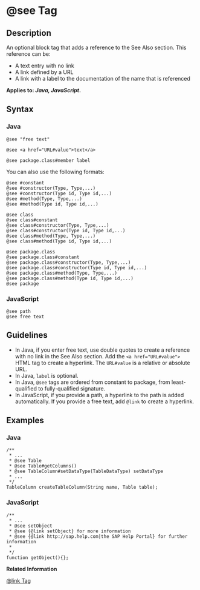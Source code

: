 <!-- loio844e853c34044d16bf264603e7fe0873 -->

# @see Tag



## Description

An optional block tag that adds a reference to the See Also section. This reference can be:

-   A text entry with no link
-   A link defined by a URL
-   A link with a label to the documentation of the name that is referenced

**Applies to: *Java, JavaScript*.**



## Syntax



### Java

```
@see "free text"

@see <a href="URL#value">text</a>

@see package.class#member label
```

You can also use the following formats:

```
@see #constant
@see #constructor(Type, Type,...)
@see #constructor(Type id, Type id,...)
@see #method(Type, Type,...)
@see #method(Type id, Type id,...)

@see class
@see class#constant
@see class#constructor(Type, Type,...)
@see class#constructor(Type id, Type id,...)
@see class#method(Type, Type,...)
@see class#method(Type id, Type id,...)

@see package.class
@see package.class#constant
@see package.class#constructor(Type, Type,...)
@see package.class#constructor(Type id, Type id,...)
@see package.class#method(Type, Type,...)
@see package.class#method(Type id, Type id,...)
@see package
```



### JavaScript

```
@see path
@see free text
```



## Guidelines

-   In Java, if you enter free text, use double quotes to create a reference with no link in the See Also section. Add the `<a href="URL#value">` HTML tag to create a hyperlink. The `URL#value` is a relative or absolute URL.
-   In Java, `label` is optional.
-   In Java, `@see` tags are ordered from constant to package, from least-qualified to fully-qualified signature.
-   In JavaScript, if you provide a path, a hyperlink to the path is added automatically. If you provide a free text, add `@link` to create a hyperlink.



## Examples



### Java

```
/**
 * ...
 * @see Table
 * @see Table#getColumns()
 * @see TableColumn#setDataType(TableDataType) setDataType              
 * ...
 */
TableColumn createTableColumn(String name, Table table);
```



### JavaScript

```
/**
 * ...
 * @see setObject 
 * @see {@link setObject} for more information
 * @see {@link http://sap.help.com|the SAP Help Portal} for further information
 *
 */
function getObject(){};
```

**Related Information**  


[@link Tag](link-tag-4e50a81.md)


